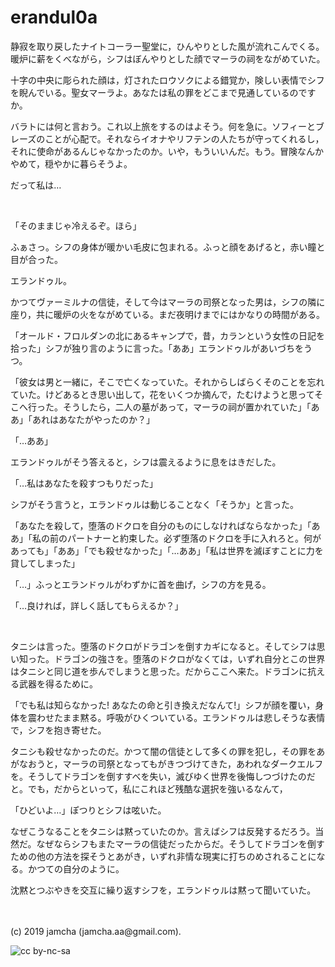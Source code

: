 

# erandul0a

静寂を取り戻したナイトコーラー聖堂に，ひんやりとした風が流れこんでくる。暖炉に薪をくべながら，シフはぼんやりとした顔でマーラの祠をながめていた。

十字の中央に彫られた顔は，灯されたロウソクによる錯覚か，険しい表情でシフを睨んでいる。聖女マーラよ。あなたは私の罪をどこまで見通しているのですか。

バラトには何と言おう。これ以上旅をするのはよそう。何を急に。ソフィーとブレーズのことが心配で。それならイオナやリフテンの人たちが守ってくれるし，それに使命があるんじゃなかったのか。いや，もういいんだ。もう。冒険なんかやめて，穏やかに暮らそうよ。

だって私は…

<br>

「そのままじゃ冷えるぞ。ほら」

ふぁさっ。シフの身体が暖かい毛皮に包まれる。ふっと顔をあげると，赤い瞳と目が合った。

エランドゥル。

かつてヴァーミルナの信徒，そして今はマーラの司祭となった男は，シフの隣に座り，共に暖炉の火をながめている。まだ夜明けまでにはかなりの時間がある。

「オールド・フロルダンの北にあるキャンプで，昔，カランという女性の日記を拾った」シフが独り言のように言った。「ああ」エランドゥルがあいづちをうつ。

「彼女は男と一緒に，そこで亡くなっていた。それからしばらくそのことを忘れていた。けどあるとき思い出して，花をいくつか摘んで，たむけようと思ってそこへ行った。そうしたら，二人の墓があって，マーラの祠が置かれていた」「ああ」「あれはあなたがやったのか？」

「…ああ」

エランドゥルがそう答えると，シフは震えるように息をはきだした。

「…私はあなたを殺すつもりだった」

シフがそう言うと，エランドゥルは動じることなく「そうか」と言った。

「あなたを殺して，堕落のドクロを自分のものにしなければならなかった」「ああ」「私の前のパートナーと約束した。必ず堕落のドクロを手に入れろと。何があっても」「ああ」「でも殺せなかった」「…ああ」「私は世界を滅ぼすことに力を貸してしまった」

「…」ふっとエランドゥルがわずかに首を曲げ，シフの方を見る。

「…良ければ，詳しく話してもらえるか？」

<br>

タニシは言った。堕落のドクロがドラゴンを倒すカギになると。そしてシフは思い知った。ドラゴンの強さを。堕落のドクロがなくては，いずれ自分とこの世界はタニシと同じ道を歩んでしまうと思った。だからここへ来た。ドラゴンに抗える武器を得るために。

「でも私は知らなかった! あなたの命と引き換えだなんて!」シフが顔を覆い，身体を震わせたまま黙る。呼吸がひくついている。エランドゥルは悲しそうな表情で，シフを抱き寄せた。

タニシも殺せなかったのだ。かつて闇の信徒として多くの罪を犯し，その罪をあがなおうと，マーラの司祭となってもがきつづけてきた，あわれなダークエルフを。そうしてドラゴンを倒すすべを失い，滅びゆく世界を後悔しつづけたのだと。でも，だからといって，私にこれほど残酷な選択を強いるなんて，

「ひどいよ…」ぽつりとシフは呟いた。

なぜこうなることをタニシは黙っていたのか。言えばシフは反発するだろう。当然だ。なぜならシフもまたマーラの信徒だったからだ。そうしてドラゴンを倒すための他の方法を探そうとあがき，いずれ非情な現実に打ちのめされることになる。かつての自分のように。

沈黙とつぶやきを交互に繰り返すシフを，エランドゥルは黙って聞いていた。

<br>
<br>
(c) 2019 jamcha (jamcha.aa@gmail.com).

![cc by-nc-sa](https://i.creativecommons.org/l/by-nc-sa/4.0/88x31.png)

